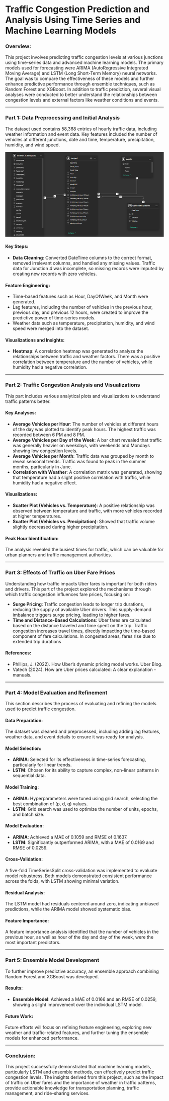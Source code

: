 # Traffic Congestion Prediction and Analysis Using Time Series and Machine Learning Models

### Overview:
This project involves predicting traffic congestion levels at various junctions using time-series data and advanced machine learning models. The primary models used for forecasting were ARIMA (AutoRegressive Integrated Moving Average) and LSTM (Long Short-Term Memory) neural networks. The goal was to compare the effectiveness of these models and further enhance predictive performance through ensemble techniques, such as Random Forest and XGBoost. In addition to traffic prediction, several visual analyses were conducted to better understand the relationships between congestion levels and external factors like weather conditions and events.

---

### Part 1: Data Preprocessing and Initial Analysis
The dataset used contains 58,368 entries of hourly traffic data, including weather information and event data. Key features included the number of vehicles at different junctions, date and time, temperature, precipitation, humidity, and wind speed.

![Data](img/data.png)

#### Key Steps:
- **Data Cleaning**: Converted DateTime columns to the correct format, removed irrelevant columns, and handled any missing values. Traffic data for Junction 4 was incomplete, so missing records were imputed by creating new records with zero vehicles.

#### Feature Engineering:
- Time-based features such as Hour, DayOfWeek, and Month were generated.
- Lag features, including the number of vehicles in the previous hour, previous day, and previous 12 hours, were created to improve the predictive power of time-series models.
- Weather data such as temperature, precipitation, humidity, and wind speed were merged into the dataset.

#### Visualizations and Insights:
- **Heatmap**: A correlation heatmap was generated to analyze the relationships between traffic and weather factors. There was a positive correlation between temperature and the number of vehicles, while humidity had a negative correlation.

-----

### Part 2: Traffic Congestion Analysis and Visualizations
This part includes various analytical plots and visualizations to understand traffic patterns better.

#### Key Analyses:
- **Average Vehicles per Hour**: The number of vehicles at different hours of the day was plotted to identify peak hours. The highest traffic was recorded between 6 PM and 8 PM.
- **Average Vehicles per Day of the Week**: A bar chart revealed that traffic was generally heavier on weekdays, with weekends and Mondays showing low congestion levels.
- **Average Vehicles per Month**: Traffic data was grouped by month to reveal seasonal trends. Traffic was found to peak in the summer months, particularly in June.
- **Correlation with Weather**: A correlation matrix was generated, showing that temperature had a slight positive correlation with traffic, while humidity had a negative effect.

#### Visualizations:
- **Scatter Plot (Vehicles vs. Temperature)**: A positive relationship was observed between temperature and traffic, with more vehicles recorded at higher temperatures.
- **Scatter Plot (Vehicles vs. Precipitation)**: Showed that traffic volume slightly decreased during higher precipitation.

#### Peak Hour Identification:
The analysis revealed the busiest times for traffic, which can be valuable for urban planners and traffic management authorities.

---

### Part 3: Effects of Traffic on Uber Fare Prices
Understanding how traffic impacts Uber fares is important for both riders and drivers. This part of the project explored the mechanisms through which traffic congestion influences fare prices, focusing on:

- **Surge Pricing**: Traffic congestion leads to longer trip durations, reducing the supply of available Uber drivers. This supply-demand imbalance triggers surge pricing, leading to higher fares.
- **Time and Distance-Based Calculations**: Uber fares are calculated based on the distance traveled and time spent on the trip. Traffic congestion increases travel times, directly impacting the time-based component of fare calculations. In congested areas, fares rise due to extended trip durations

#### References:
- Phillips, J. (2022). How Uber’s dynamic pricing model works. Uber Blog.
- Vatech (2024). How are Uber prices calculated: A clear explanation - manuals.

---

### Part 4: Model Evaluation and Refinement
This section describes the process of evaluating and refining the models used to predict traffic congestion.

#### Data Preparation:
The dataset was cleaned and preprocessed, including adding lag features, weather data, and event details to ensure it was ready for analysis.

#### Model Selection:
- **ARIMA**: Selected for its effectiveness in time-series forecasting, particularly for linear trends.
- **LSTM**: Chosen for its ability to capture complex, non-linear patterns in sequential data.

#### Model Training:
- **ARIMA**: Hyperparameters were tuned using grid search, selecting the best combination of (p, d, q) values.
- **LSTM**: Grid search was used to optimize the number of units, epochs, and batch size.

#### Model Evaluation:
- **ARIMA**: Achieved a MAE of 0.1059 and RMSE of 0.1637.
- **LSTM**: Significantly outperformed ARIMA, with a MAE of 0.0169 and RMSE of 0.0259.

#### Cross-Validation:
A five-fold TimeSeriesSplit cross-validation was implemented to evaluate model robustness. Both models demonstrated consistent performance across the folds, with LSTM showing minimal variation.

#### Residual Analysis:
The LSTM model had residuals centered around zero, indicating unbiased predictions, while the ARIMA model showed systematic bias.

#### Feature Importance:
A feature importance analysis identified that the number of vehicles in the previous hour, as well as hour of the day and day of the week, were the most important predictors.

---

### Part 5: Ensemble Model Development
To further improve predictive accuracy, an ensemble approach combining Random Forest and XGBoost was developed.

#### Results:
- **Ensemble Model**: Achieved a MAE of 0.0166 and an RMSE of 0.0259, showing a slight improvement over the individual LSTM model.

#### Future Work:
Future efforts will focus on refining feature engineering, exploring new weather and traffic-related features, and further tuning the ensemble models for enhanced performance.

---

### Conclusion:
This project successfully demonstrated that machine learning models, particularly LSTM and ensemble methods, can effectively predict traffic congestion levels. The insights derived from this project, such as the impact of traffic on Uber fares and the importance of weather in traffic patterns, provide actionable knowledge for transportation planning, traffic management, and ride-sharing services.
